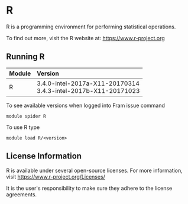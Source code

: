# R
R is a programming environment for performing statistical operations.

To find out more, visit the R website at: https://www.r-project.org

## Running R

| Module     | Version     |
| :------------- | :------------- |
| R |3.4.0-intel-2017a-X11-20170314 <br> 3.4.3-intel-2017b-X11-20171023 <br>|

To see available versions when logged into Fram issue command

    module spider R
    
To use R type

    module load R/<version>

## License Information

R is available under several open-source licenses. For more information, visit https://www.r-project.org/Licenses/

It is the user's responsibility to make sure they adhere to the license agreements.
